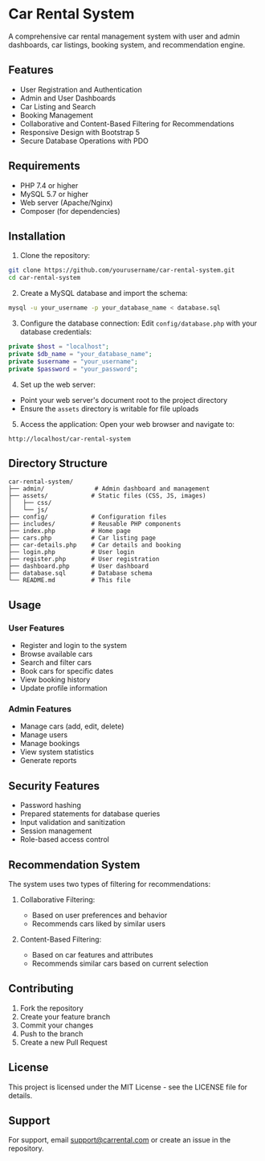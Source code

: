 # Car Rental System

A comprehensive car rental management system with user and admin dashboards, car listings, booking system, and recommendation engine.

## Features

- User Registration and Authentication
- Admin and User Dashboards
- Car Listing and Search
- Booking Management
- Collaborative and Content-Based Filtering for Recommendations
- Responsive Design with Bootstrap 5
- Secure Database Operations with PDO

## Requirements

- PHP 7.4 or higher
- MySQL 5.7 or higher
- Web server (Apache/Nginx)
- Composer (for dependencies)

## Installation

1. Clone the repository:
```bash
git clone https://github.com/yourusername/car-rental-system.git
cd car-rental-system
```

2. Create a MySQL database and import the schema:
```bash
mysql -u your_username -p your_database_name < database.sql
```

3. Configure the database connection:
Edit `config/database.php` with your database credentials:
```php
private $host = "localhost";
private $db_name = "your_database_name";
private $username = "your_username";
private $password = "your_password";
```

4. Set up the web server:
- Point your web server's document root to the project directory
- Ensure the `assets` directory is writable for file uploads

5. Access the application:
Open your web browser and navigate to:
```
http://localhost/car-rental-system
```

## Directory Structure

```
car-rental-system/
├── admin/              # Admin dashboard and management
├── assets/            # Static files (CSS, JS, images)
│   ├── css/
│   └── js/
├── config/            # Configuration files
├── includes/          # Reusable PHP components
├── index.php          # Home page
├── cars.php           # Car listing page
├── car-details.php    # Car details and booking
├── login.php          # User login
├── register.php       # User registration
├── dashboard.php      # User dashboard
├── database.sql       # Database schema
└── README.md          # This file
```

## Usage

### User Features
- Register and login to the system
- Browse available cars
- Search and filter cars
- Book cars for specific dates
- View booking history
- Update profile information

### Admin Features
- Manage cars (add, edit, delete)
- Manage users
- Manage bookings
- View system statistics
- Generate reports

## Security Features

- Password hashing
- Prepared statements for database queries
- Input validation and sanitization
- Session management
- Role-based access control

## Recommendation System

The system uses two types of filtering for recommendations:

1. Collaborative Filtering:
   - Based on user preferences and behavior
   - Recommends cars liked by similar users

2. Content-Based Filtering:
   - Based on car features and attributes
   - Recommends similar cars based on current selection

## Contributing

1. Fork the repository
2. Create your feature branch
3. Commit your changes
4. Push to the branch
5. Create a new Pull Request

## License

This project is licensed under the MIT License - see the LICENSE file for details.

## Support

For support, email support@carrental.com or create an issue in the repository. 